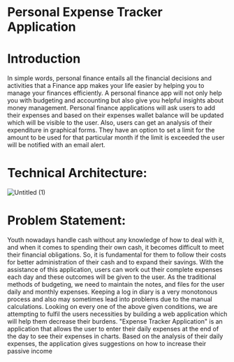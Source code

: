 # Personal Expense Tracker Application
# Introduction
In simple words, personal finance entails all the financial decisions and activities that a Finance app makes your life easier by helping you to manage your finances efficiently. A personal finance app will not only help you with budgeting and accounting but also give you helpful insights about money management.
Personal finance applications will ask users to add their expenses and based on their expenses wallet balance will be updated which will be visible to the user.  Also, users can get an analysis of their expenditure in graphical forms. They have an option to set a limit for the amount to be used for that particular month if the limit is exceeded the user will be notified with an email alert.
# Technical Architecture:
![Untitled (1)](https://user-images.githubusercontent.com/65845589/190844796-2be7edab-2096-4e00-b12b-5baecf0423a2.png)
# Problem Statement:
Youth nowadays handle cash without any knowledge of how to deal with it, and
when it comes to spending their own cash, it becomes difficult to meet their
financial obligations.
So, it is fundamental for them to follow their costs for better administration of
their cash and to expand their savings. With the assistance of this application,
users can work out their complete expenses each day and these outcomes will be
given to the user. As the traditional methods of budgeting, we need to maintain
the notes, and files for the user daily and monthly expenses. Keeping a log in diary
is a very monotonous process and also may sometimes lead into problems due to
the manual calculations. Looking on every one of the above given conditions, we
are attempting to fulfil the users necessities by building a web application which
will help them decrease their burdens.
"Expense Tracker Application" is an application that allows the user to enter their
daily expenses at the end of the day to see their expenses in charts. Based on the
analysis of their daily expenses, the application gives suggestions on how to
increase their passive income
